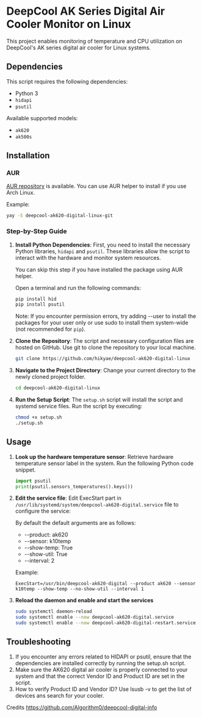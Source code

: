 # DeepCool AK Series Digital Air Cooler Monitor on Linux

This project enables monitoring of temperature and CPU utilization on DeepCool's AK series digital air cooler for Linux systems.  

## Dependencies

This script requires the following dependencies:
- Python 3
- `hidapi`
- `psutil`

Available supported models:
- `ak620`
- `ak500s`

## Installation
### AUR
[AUR repository](https://aur.archlinux.org/packages/deepcool-ak620-digital-linux-git) is available. You can use AUR helper to install if you use Arch Linux.

Example:
```sh
yay -S deepcool-ak620-digital-linux-git
```

### Step-by-Step Guide
1. **Install Python Dependencies**: First, you need to install the necessary Python libraries, `hidapi` and `psutil`. These libraries allow the script to interact with the hardware and monitor system resources.

    You can skip this step if you have installed the package using AUR helper.

    Open a terminal and run the following commands:
    ```sh
    pip install hid
    pip install psutil
    ```
    Note: If you encounter permission errors, try adding --user to install the packages for your user only or use sudo to install them system-wide (not recommended for `pip`).

1. **Clone the Repository**: The script and necessary configuration files are hosted on GitHub. Use git to clone the repository to your local machine.
    ```sh
    git clone https://github.com/hikyae/deepcool-ak620-digital-linux
    ```

1. **Navigate to the Project Directory**: Change your current directory to the newly cloned project folder.
    ```sh
    cd deepcool-ak620-digital-linux
    ```

1. **Run the Setup Script**: The `setup.sh` script will install the script and systemd service files. Run the script by executing:
    ```sh
    chmod +x setup.sh
    ./setup.sh
    ```

## Usage
1. **Look up the hardware temperature sensor**: Retrieve hardware temperature sensor label in the system. Run the following Python code snippet.
    ```python
    import psutil
    print(psutil.sensors_temperatures().keys())
    ```

1. **Edit the service file**: Edit ExecStart part in `/usr/lib/systemd/system/deepcool-ak620-digital.service` file to configure the service:

    By default the default arguments are as follows:
    - --product: ak620
    - --sensor: k10temp
    - --show-temp: True
    - --show-util: True
    - --interval: 2

    Example:
    ```sh:/usr/lib/systemd/system/deepcool-ak620-digital.service
    ExecStart=/usr/bin/deepcool-ak620-digital --product ak620 --sensor k10temp --show-temp --no-show-util --interval 1
    ```

1. **Reload the daemon and enable and start the services**
    ```sh
    sudo systemctl daemon-reload
    sudo systemctl enable --now deepcool-ak620-digital.service
    sudo systemctl enable --now deepcool-ak620-digital-restart.service
    ```

## Troubleshooting

1) If you encounter any errors related to HIDAPI or psutil, ensure that the dependencies are installed correctly by running the setup.sh script.
2) Make sure the AK620 digital air cooler is properly connected to your system and that the correct Vendor ID and Product ID are set in the script.
3) How to verify Product ID and Vendor ID?  Use lsusb -v to get the list of devices ans search for your cooler.

Credits
https://github.com/Algorithm0/deepcool-digital-info
